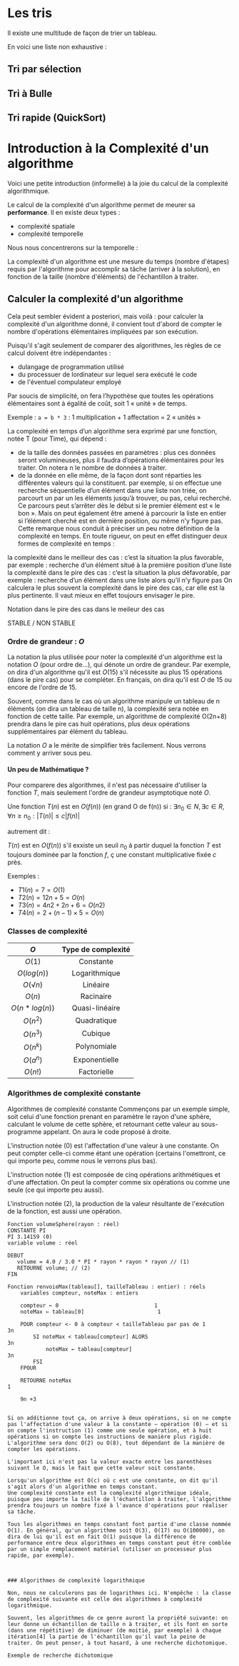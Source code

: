 # Les tris

Il existe une multitude de façon de trier un tableau.

En voici une liste non exhaustive :

## Tri par sélection

## Tri à Bulle

## Tri rapide (QuickSort)



# Introduction à la Complexité d'un algorithme

Voici une petite introduction (informelle) à la joie du calcul de la complexité algorithmique.

Le calcul de la complexité d'un algorithme permet de meurer sa **performance**. Il en existe deux types :
  - complexité spatiale
  - complexité temporelle

Nous nous concentrerons sur la temporelle : 

La complexité d'un algorithme est une mesure du temps (nombre d'étapes) requis par l'algorithme pour accomplir sa tâche (arriver à la solution), en fonction de la taille (nombre d'éléments) de l'échantillon à traiter.


## Calculer la complexité d'un algorithme

Cela peut sembler évident a posteriori, mais voilà : pour calculer la complexité d'un algorithme donné, il convient tout d'abord de compter le nombre d'opérations élémentaires impliquées par son exécution.

Puisqu'il s'agit seulement de comparer des algorithmes, les règles de ce calcul doivent être indépendantes : 
- dulangage de programmation utilisé
- du processuer de lordinateur sur lequel sera exécuté le code
- de l'éventuel compulateur employé


Par soucis de simplicité, on fera l’hypothèse que toutes les opérations élémentaires sont à égalité de coût, soit 1 « unité » de temps.

Exemple : `a = b * 3`  : 1 multiplication + 1 affectation = 2 « unités »

La complexité en temps d’un algorithme sera exprimé par une fonction, notée T (pour Time), qui dépend :
- de la taille des données passées en paramètres : plus ces données seront volumineuses, plus il faudra d’opérations élémentaires pour les traiter.
On notera n le nombre de données à traiter.
- de la donnée en elle même, de la façon dont sont réparties les différentes valeurs qui la constituent.
par exemple, si on effectue une recherche séquentielle d’un élément dans une liste non triée, on parcourt un par un les éléments jusqu’à trouver, ou pas, celui recherché. Ce parcours peut s’arrêter dès le début si le premier élément est « le bon ». Mais on peut également être amené à parcourir la liste en entier si l’élément cherché est en dernière position, ou même n’y figure pas.
Cette remarque nous conduit à préciser un peu notre définition de la complexité en temps. En toute rigueur, on peut en effet distinguer deux formes de complexité en temps :

la complexité dans le meilleur des cas : c’est la situation la plus favorable,
par exemple : recherche d’un élément situé à la première position d’une liste
la complexité dans le pire des cas : c’est la situation la plus défavorable,
par exemple : recherche d’un élément dans une liste alors qu’il n’y figure pas
On calculera le plus souvent la complexité dans le pire des cas, car elle est la plus pertinente. Il vaut mieux en effet toujours envisager le pire.


Notation dans le pire des cas
dans le meileur des cas

STABLE / NON STABLE


###  Ordre de grandeur : **$O$**

La notation la plus utilisée pour noter la complexité d'un algorithme est la notation $O$ (pour ordre de...), qui dénote un ordre de grandeur. Par exemple, on dira d'un algorithme qu'il est $O(15)$ s'il nécessite au plus 15 opérations (dans le pire cas) pour se compléter. En français, on dira qu'il est $O$ de 15 ou encore de l'ordre de 15.

Souvent, comme dans le cas où un algorithme manipule un tableau de n éléments (on dira un tableau de taille n), la complexité sera notée en fonction de cette taille. Par exemple, un algorithme de complexité O(2n+8) prendra dans le pire cas huit opérations, plus deux opérations supplémentaires par élément du tableau.

La notation $O$ a le mérite de simplifier très facilement. Nous verrons comment y arriver sous peu.


#### Un peu de Mathématique ?

Pour comparere des algorithmes, il n'est pas nécessaire d'utiliser la fonction $T$, mais seulement l'ordre de grandeur asymptotique noté $O$.

Une fonction $T(n)$ est en $O(f(n))$ (en grand O de f(n)) si : 
$∃n_0 ∈ N,∃c ∈ R, ∀n ≥ n_0 : |T(n)| ≤ c|f(n)|$

autrement dit : 

$T(n)$ est en $O(f(n))$ s'il exxiste un seuil $n_0$ à partir duquel la fonction $T$ est toujours dominée par la fonction $f$, ç une constant multiplicative fixée $c$ près.

Exemples :

- $T1(n)=7=O(1)$
- $T2(n)=12n+5=O(n)$
- $T3(n)=4n2+2n+6=O(n2)$
- $T4(n)=2+(n−1)×5=O(n)$


### Classes de complexité

|       $O$       | Type de complexité |
| :-------------: | :----------------: |
|     $O(1)$      |     Constante      |
|   $O(log(n))$   |   Logarithmique    |
|     $O(√n)$     |      Linéaire      |
|     $O(n)$      |     Racinaire      |
| $O(n * log(n))$ |   Quasi-linéaire   |
|    $O(n^2)$     |    Quadratique     |
|    $O(n^3)$     |      Cubique       |
|    $O(n^k)$     |    Polynomiale     |
|    $O(a^n)$     |   Exponentielle    |
|     $O(n!)$     |    Factorielle     |

### Algorithmes de complexité constante

Algorithmes de complexité constante
Commençons par un exemple simple, soit celui d'une fonction prenant en paramètre le rayon d'une sphère, calculant le volume de cette sphère, et retournant cette valeur au sous-programme appelant. On aura le code proposé à droite.

L'instruction notée (0) est l'affectation d'une valeur à une constante. On peut compter celle-ci comme étant une opération (certains l'omettront, ce qui importe peu, comme nous le verrons plus bas).

L'instruction notée (1) est composée de cinq opérations arithmétiques et d'une affectation. On peut la compter comme six opérations ou comme une seule (ce qui importe peu aussi).

L'instruction notée (2), la production de la valeur résultante de l'exécution de la fonction, est aussi une opération.

```
Fonction volumeSphere(rayon : réel)
CONSTANTE PI
PI 3.14159 (0)
variable volume : réel

DEBUT
   volume = 4.0 / 3.0 * PI * rayon * rayon * rayon // (1)
   RETOURNE volume; // (2)
FIN

```

```
Fonction renvoieMax(tableau[], tailleTableau : entier) : réels
    variables compteur, noteMax : entiers
    
    compteur ← 0                              1
    noteMax ← tableau[0]                       1

    POUR compteur <- 0 à compteur < tailleTableau par pas de 1                  3n
        SI noteMax < tableau[compteur] ALORS                                    3n
            noteMax ← tableau[compteur]                                         3n
        FSI
    FPOUR

    RETOURNE noteMax                                                            1

    9n +3


Si on additionne tout ça, on arrive à deux opérations, si on ne compte pas l'affectation d'une valeur à la constante – opération (0) – et si on compte l'instruction (1) comme une seule opération, et à huit opérations si on compte les instructions de manière plus rigide. L'algorithme sera donc O(2) ou O(8), tout dépendant de la manière de compter les opérations.

L'important ici n'est pas la valeur exacte entre les parenthèses suivant le O, mais le fait que cette valeur soit constante.

Lorsqu'un algorithme est O(c) où c est une constante, on dit qu'il s'agit alors d'un algorithme en temps constant.
Une complexité constante est la complexité algorithmique idéale, puisque peu importe la taille de l'échantillon à traiter, l'algorithme prendra toujours un nombre fixé à l'avance d'opérations pour réaliser sa tâche.

Tous les algorithmes en temps constant font partie d'une classe nommée O(1). En général, qu'un algorithme soit O(3), O(17) ou O(100000), on dira de lui qu'il est en fait O(1) puisque la différence de performance entre deux algorithmes en temps constant peut être comblée par un simple remplacement matériel (utiliser un processeur plus rapide, par exemple).



### Algorithmes de complexité logarithmique

Non, nous ne calculerons pas de logarithmes ici. N'empêche : la classe de complexité suivante est celle des algorithmes à complexité logarithmique.

Souvent, les algorithmes de ce genre auront la propriété suivante: on leur donne un échantillon de taille n à traiter, et ils font en sorte (dans une répétitive) de diminuer (de moitié, par exemple) à chaque itération[4] la partie de l'échantillon qu'il vaut la peine de traiter. On peut penser, à tout hasard, à une recherche dichotomique.

Exemple de recherche dichotomique



```
